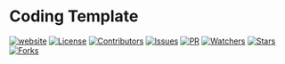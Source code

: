 # Coding Template

[![website][website-image]][website-href] [![License][license-image]][license-href] [![Contributors][contributors-image]][contributors-href] [![Issues][issues-image]][issues-href] [![PR][pr-image]][pr-href] [![Watchers][watchers-image]][watchers-href] [![Stars][stars-image]][stars-href] [![Forks][forks-image]][forks-href]

[website-image]: https://img.shields.io/website-up-down-green-red/https/weplay.me.svg
[website-href]: https://weplay.me/
[license-image]: https://img.shields.io/github/license/jinsyin/coding-template
[license-href]: https://github.com/jinsyin/coding-template/blob/master/LICENSE
[contributors-image]: https://img.shields.io/github/contributors/jinsyin/coding-template.svg
[contributors-href]: https://github.com/jinsyin/coding-template/graphs/contributors/
[issues-image]: https://img.shields.io/github/issues/jinsyin/coding-template.svg
[issues-href]: https://github.com/jinsyin/coding-template/issues/
[pr-image]: https://img.shields.io/github/issues-pr/jinsyin/coding-template.svg
[pr-href]: https://gitHub.com/jinsyin/coding-template/pulls/
[watchers-image]: https://img.shields.io/github/watchers/jinsyin/coding-template.svg?style=social&label=Watch&maxAge=2592000
[watchers-href]: https://github.com/jinsyin/coding-template/watchers/
[stars-image]: https://img.shields.io/github/stars/jinsyin/coding-template.svg?style=social&label=Star&maxAge=2592000
[stars-href]: https://github.com/jinsyin/coding-template/stargazers/
[forks-image]: https://img.shields.io/github/forks/jinsyin/coding-template.svg?style=social&label=Fork&maxAge=2592000
[forks-href]: https://github.com/jinsyin/coding-template/network/
